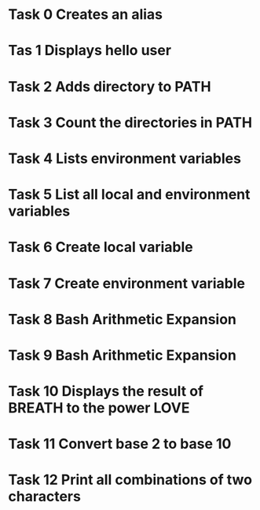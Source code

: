 # Task 0 Creates an alias
# Tas 1 Displays hello user
# Task 2 Adds directory to PATH
# Task 3 Count the directories in PATH
# Task 4 Lists environment variables
# Task 5 List all local and environment variables
# Task 6 Create local variable
# Task 7 Create environment variable
# Task 8 Bash Arithmetic Expansion
# Task 9 Bash Arithmetic Expansion
# Task 10 Displays the result of BREATH to the power LOVE
# Task 11 Convert base 2 to base 10
# Task 12 Print all combinations of two characters
